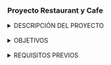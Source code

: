 ### Proyecto Restaurant y Cafe
<details>
<summary>DESCRIPCIÓN DEL PROYECTO</summary>
<br>
Es un modelo de tienda de bebidas y comidas, para un chef que me hizo el pedido, para luego concretar este proyecto luego del curso.<br>
Solo es un carta de presentación para que se pongan en contacto con él y vean su trabajo, menu, forma de contacto.
</details>

<br>
<details> 
<summary>OBJETIVOS</summary>
- Crear una página web para un restaurante-café. <br>
- Diseñar la interfaz de usuario (UI) con HTML, CSS y JavaScript <br>
- Implementar funcionalidades básicas en el frontend como menú, reservas, contactos, etc. <br>
- Adquirir experiencia en todo. <br>
</details>
<br>

<details>
<summary>REQUISITOS PREVIOS</summary>
- Conocimientos previos en programación. <br>
- Conocimientos en lenguajes de marcas HTML5, CSS3 y JavaScript. <br>
- Conocimientos en comandos de Git y Github. <br>
</details>
